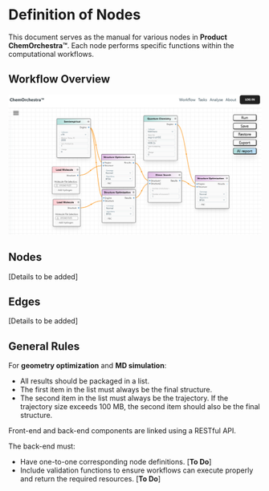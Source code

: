 # Definition of Nodes

This document serves as the manual for various nodes in **Product ChemOrchestra™**. Each node performs specific functions within the computational workflows.

## Workflow Overview

![Screenshot](./img/Index_flow.png)

## Nodes

[Details to be added]

## Edges

[Details to be added]

## General Rules

For **geometry optimization** and **MD simulation**:

- All results should be packaged in a list.
- The first item in the list must always be the final structure.
- The second item in the list must always be the trajectory. If the trajectory size exceeds 100 MB, the second item should also be the final structure.

Front-end and back-end components are linked using a RESTful API.

The back-end must:

- Have one-to-one corresponding node definitions. [**To Do**]
- Include validation functions to ensure workflows can execute properly and return the required resources. [**To Do**]
